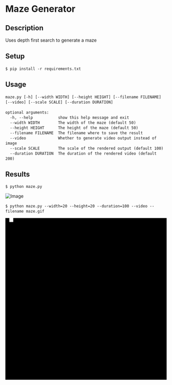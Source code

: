 # Maze Generator

## Description

Uses depth first search to generate a maze

## Setup

    $ pip install -r requirements.txt

## Usage

    maze.py [-h] [--width WIDTH] [--height HEIGHT] [--filename FILENAME] [--video] [--scale SCALE] [--duration DURATION]

    optional arguments:
      -h, --help           show this help message and exit
      --width WIDTH        The width of the maze (default 50)
      --height HEIGHT      The height of the maze (default 50)
      --filename FILENAME  The filename where to save the result
      --video              Whether to generate video output instead of image
      --scale SCALE        The scale of the rendered output (default 100)
      --duration DURATION  The duration of the rendered video (default 200) 
          
## Results

    $ python maze.py

![Image](output/maze.png)

    $ python maze.py --width=20 --height=20 --duration=100 --video --filename maze.gif
    
![Image](output/maze.gif)
